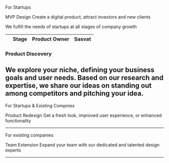 
For Startups

MVP Design
Create a digital product, attract investors and new clients

We fulfill the needs of startups at all stages of company growth


|     | Stage | Product Owner | Sasvat |
| --- | ----- | ------------- | ------ |
### Product Discovery
We explore your niche, defining your business goals and user needs. Based on our research and expertise, we share our ideas on standing out among competitors and pitching your idea.
---

For Startups & Existing Compnies

Product Redesign
Get a fresh look, improved user experience, or enhanced functionality

---

For existing companies

Team Extension
Expand your team with our dedicated and talented design experts

---

